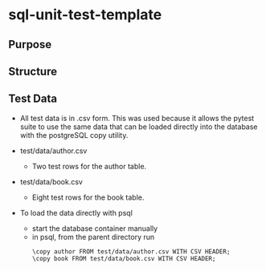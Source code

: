 # sql-unit-test-template

## Purpose

## Structure

## Test Data

- All test data is in .csv form. This was used because it allows the pytest suite to use the same data that can be loaded directly into the database with the postgreSQL copy utility.

- test/data/author.csv
  - Two test rows for the author table.
- test/data/book.csv
  - Eight test rows for the book table.

- To load the data directly with psql
  - start the database container manually
  - in psql, from the parent directory run
    ```
    \copy author FROM test/data/author.csv WITH CSV HEADER;
    \copy book FROM test/data/book.csv WITH CSV HEADER;
    ```
